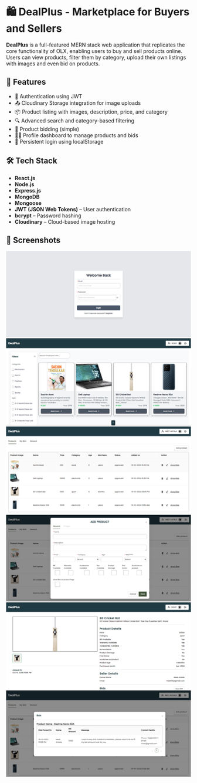 # 🛍️ DealPlus - Marketplace for Buyers and Sellers

**DealPlus** is a full-featured MERN stack web application that replicates the core functionality of OLX, enabling users to buy and sell products online. Users can view products, filter them by category, upload their own listings with images and even bid on products.


## 🚀 Features

- 🔐 Authentication using JWT
- 📤 Cloudinary Storage integration for image uploads
- 📦 Product listing with images, description, price, and category
- 🔍 Advanced search and category-based filtering
- 💸 Product bidding (simple)
- 🧑‍💼 Profile dashboard to manage products and bids
- 🔄 Persistent login using localStorage


## 🛠️ Tech Stack

- **React.js**
- **Node.js**
- **Express.js**
- **MongoDB**
- **Mongoose**
- **JWT (JSON Web Tokens)** – User authentication
- **bcrypt** – Password hashing
- **Cloudinary** – Cloud-based image hosting

## 📸 Screenshots

![Login](screenshots/login.png)
![Home](screenshots/home.png)
![Dashboard](screenshots/dashboard.png)
![Add Product](screenshots/addProduct.png)
![Product Details](screenshots/productDetails.png)
![Bid](screenshots/bid.png)




